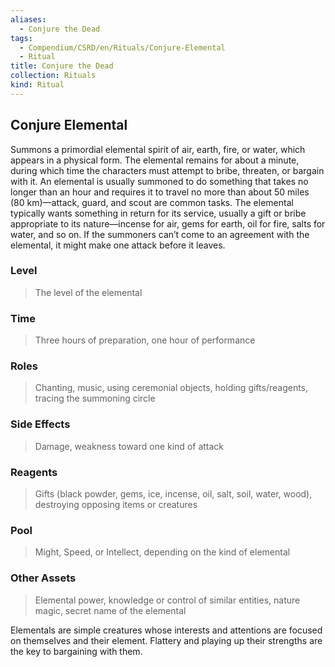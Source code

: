 ```yaml
---
aliases:
  - Conjure the Dead
tags:
  - Compendium/CSRD/en/Rituals/Conjure-Elemental
  - Ritual
title: Conjure the Dead
collection: Rituals
kind: Ritual
---
```

## Conjure Elemental  
Summons a primordial elemental spirit of air, earth, fire, or water, which appears in a physical form. The elemental remains for about a minute, during which time the characters must attempt to bribe, threaten, or bargain with it. An elemental is usually summoned to do something that takes no longer than an hour and requires it to travel no more than about 50 miles (80 km)—attack, guard, and scout are common tasks. The elemental typically wants something in return for its service, usually a gift or bribe appropriate to its nature—incense for air, gems for earth, oil for fire, salts for water, and so on. If the summoners can’t come to an agreement with the elemental, it might make one attack before it leaves.   
### Level   
>The level of the elemental   
### Time   
>Three hours of preparation, one hour of performance   
### Roles   
>Chanting, music, using ceremonial objects, holding gifts/reagents, tracing the summoning circle   
### Side Effects   
>Damage, weakness toward one kind of attack   
### Reagents   
>Gifts (black powder, gems, ice, incense, oil, salt, soil, water, wood), destroying opposing items or creatures   
### Pool   
>Might, Speed, or Intellect, depending on the kind of elemental   
### Other Assets   
>Elemental power, knowledge or control of similar entities, nature magic, secret name of the elemental  
  
Elementals are simple creatures whose interests and attentions are focused on themselves and their element. Flattery and playing up their strengths are the key to bargaining with them.  
